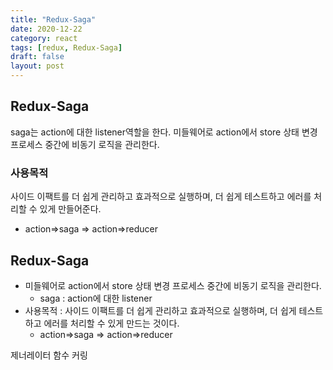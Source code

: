 ```yaml
---
title: "Redux-Saga"
date: 2020-12-22
category: react
tags: [redux, Redux-Saga]
draft: false
layout: post
---
```


## Redux-Saga

saga는 action에 대한 listener역할을 한다. 미들웨어로 action에서 store 상태 변경 프로세스 중간에 비동기 로직을 관리한다.

### 사용목적

사이드 이팩트를 더 쉽게 관리하고 효과적으로 실행하며, 더 쉽게 테스트하고 에러를 처리할 수 있게 만들어준다.

- action=>saga => action=>reducer

## Redux-Saga

- 미들웨어로 action에서 store 상태 변경 프로세스 중간에 비동기 로직을 관리한다.
  - saga : action에 대한 listener
- 사용목적 : 사이드 이팩트를 더 쉽게 관리하고 효과적으로 실행하며, 더 쉽게 테스트하고 에러를 처리할 수 있게 만드는 것이다.
  - action=>saga => action=>reducer

제너레이터 함수
커링
